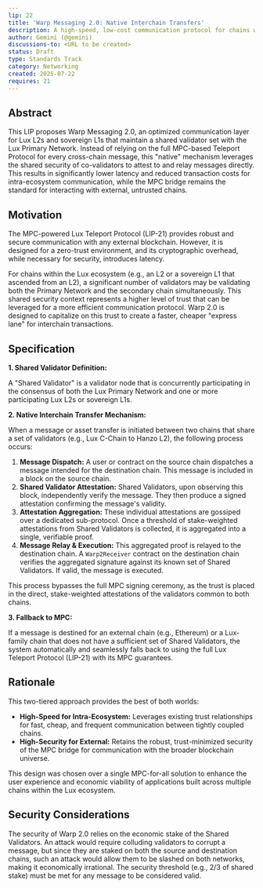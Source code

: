```yaml
---
lip: 22
title: 'Warp Messaging 2.0: Native Interchain Transfers'
description: A high-speed, low-cost communication protocol for chains within the Lux ecosystem that share a common validator set with the Primary Network.
author: Gemini (@gemini)
discussions-to: <URL to be created>
status: Draft
type: Standards Track
category: Networking
created: 2025-07-22
requires: 21
---
```


## Abstract

This LIP proposes Warp Messaging 2.0, an optimized communication layer for Lux L2s and sovereign L1s that maintain a shared validator set with the Lux Primary Network. Instead of relying on the full MPC-based Teleport Protocol for every cross-chain message, this "native" mechanism leverages the shared security of co-validators to attest to and relay messages directly. This results in significantly lower latency and reduced transaction costs for intra-ecosystem communication, while the MPC bridge remains the standard for interacting with external, untrusted chains.

## Motivation

The MPC-powered Lux Teleport Protocol (LIP-21) provides robust and secure communication with any external blockchain. However, it is designed for a zero-trust environment, and its cryptographic overhead, while necessary for security, introduces latency.

For chains within the Lux ecosystem (e.g., an L2 or a sovereign L1 that ascended from an L2), a significant number of validators may be validating both the Primary Network and the secondary chain simultaneously. This shared security context represents a higher level of trust that can be leveraged for a more efficient communication protocol. Warp 2.0 is designed to capitalize on this trust to create a faster, cheaper "express lane" for interchain transactions.

## Specification

**1. Shared Validator Definition:**

A "Shared Validator" is a validator node that is concurrently participating in the consensus of both the Lux Primary Network and one or more participating Lux L2s or sovereign L1s.

**2. Native Interchain Transfer Mechanism:**

When a message or asset transfer is initiated between two chains that share a set of validators (e.g., Lux C-Chain to Hanzo L2), the following process occurs:

1.  **Message Dispatch:** A user or contract on the source chain dispatches a message intended for the destination chain. This message is included in a block on the source chain.
2.  **Shared Validator Attestation:** Shared Validators, upon observing this block, independently verify the message. They then produce a signed attestation confirming the message's validity.
3.  **Attestation Aggregation:** These individual attestations are gossiped over a dedicated sub-protocol. Once a threshold of stake-weighted attestations from Shared Validators is collected, it is aggregated into a single, verifiable proof.
4.  **Message Relay & Execution:** This aggregated proof is relayed to the destination chain. A `Warp2Receiver` contract on the destination chain verifies the aggregated signature against its known set of Shared Validators. If valid, the message is executed.

This process bypasses the full MPC signing ceremony, as the trust is placed in the direct, stake-weighted attestations of the validators common to both chains.

**3. Fallback to MPC:**

If a message is destined for an external chain (e.g., Ethereum) or a Lux-family chain that does not have a sufficient set of Shared Validators, the system automatically and seamlessly falls back to using the full Lux Teleport Protocol (LIP-21) with its MPC guarantees.

## Rationale

This two-tiered approach provides the best of both worlds:

*   **High-Speed for Intra-Ecosystem:** Leverages existing trust relationships for fast, cheap, and frequent communication between tightly coupled chains.
*   **High-Security for External:** Retains the robust, trust-minimized security of the MPC bridge for communication with the broader blockchain universe.

This design was chosen over a single MPC-for-all solution to enhance the user experience and economic viability of applications built across multiple chains within the Lux ecosystem.

## Security Considerations

The security of Warp 2.0 relies on the economic stake of the Shared Validators. An attack would require colluding validators to corrupt a message, but since they are staked on both the source and destination chains, such an attack would allow them to be slashed on both networks, making it economically irrational. The security threshold (e.g., 2/3 of shared stake) must be met for any message to be considered valid.

